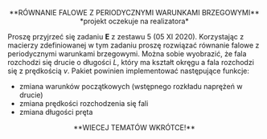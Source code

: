 <center>
**RÓWNANIE FALOWE Z PERIODYCZNYMI WARUNKAMI BRZEGOWYMI**
</center>

<center>
*projekt oczekuje na realizatora*
</center>

Proszę przyjrzeć się zadaniu **E** z zestawu $5$ (05 XI 2020). Korzystając z macierzy
zdefiniowanej w tym zadaniu proszę rozwiązać równanie falowe z periodycznymi
warunkami brzegowymi. Można sobie wyobrazić, że fala rozchodzi się 
drucie o długości $L$, który ma kształt okręgu a fala rozchodzi się z prędkością
$v$. Pakiet powinien implementować następujące funkcje:

- zmiana warunków początkowych (wstępnego rozkładu naprężeń w drucie)
- zmiana prędkości rozchodzenia się fali
- zmiana długości pręta

<center>
**WIECEJ TEMATÓW WKRÓTCE!**
</center>



